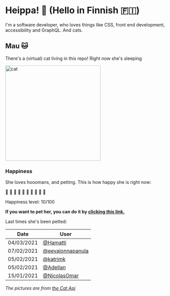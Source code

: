 # Heippa! :wave: (Hello in Finnish :finland:)

I'm a software developer, who loves things like CSS, front end development, accessibility and GraphQL. And cats.

<!-- Cat Widget Start -->
## Mau :cat:

There's a (virtual) cat living in this repo! Right now she's sleeping

<img src=https://cdn2.thecatapi.com/images/b7f.jpg alt="cat" width=300 />
  
### Happiness
  She loves hooomans, and petting. This is how happy she is right now: 
  
  :sparkling_heart: :black_heart: :black_heart: :black_heart: :black_heart: :black_heart: :black_heart: :black_heart: :black_heart: :black_heart: 
  
  Happiness level: 10/100
   
  **If you want to pet her, you can do it by [clicking this link.](https://github.com/eevajonnapanula/eevajonnapanula/issues/new?title=pet-cat&body=Just+submit+the+issue+-+that%27s+all+you+have+to+do+%3Acat%3A)**
  
  Last times she's been petted: 

Date | User
------- | ---------
 04/03/2021 | [@Hamatti](https://github.com/Hamatti)
07/02/2021 | [@eevajonnapanula](https://github.com/eevajonnapanula)
05/02/2021 | [@katrimk](https://github.com/katrimk)
05/02/2021 | [@Adellan](https://github.com/Adellan)
15/01/2021 | [@NicolasOmar](https://github.com/NicolasOmar)
  

*The pictures are from [the Cat Api](https://thecatapi.com/)*
<!-- Cat Widget End -->
